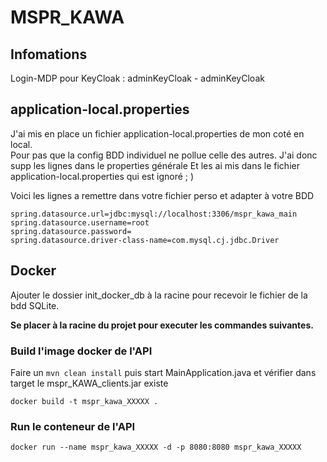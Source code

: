 # MSPR_KAWA

## Infomations

Login-MDP pour KeyCloak : adminKeyCloak - adminKeyCloak

## application-local.properties

J'ai mis en place un fichier application-local.properties de mon coté en local.    
Pour pas que la config BDD individuel ne pollue celle des autres.
J'ai donc supp les lignes dans le properties générale
Et les ai mis dans le fichier application-local.properties qui est ignoré ; )

Voici les lignes a remettre dans votre fichier perso et adapter à votre BDD
    

    spring.datasource.url=jdbc:mysql://localhost:3306/mspr_kawa_main
    spring.datasource.username=root
    spring.datasource.password=
    spring.datasource.driver-class-name=com.mysql.cj.jdbc.Driver

## Docker
Ajouter le dossier init_docker_db à la racine pour recevoir le fichier de la bdd SQLite.

**Se placer à la racine du projet pour executer les commandes suivantes.**

### Build l'image docker de l'API

Faire un `mvn clean install` puis start MainApplication.java et vérifier dans target le mspr_KAWA_clients.jar existe

    docker build -t mspr_kawa_XXXXX .

### Run le conteneur de l'API

    docker run --name mspr_kawa_XXXXX -d -p 8080:8080 mspr_kawa_XXXXX